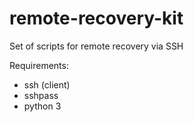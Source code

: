 # remote-recovery-kit
Set of scripts for remote recovery via SSH

Requirements:
- ssh (client)
- sshpass
- python 3
